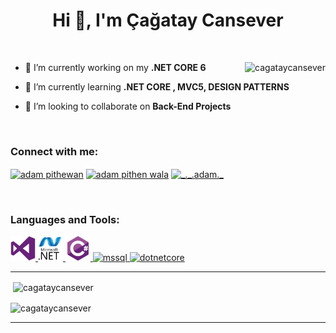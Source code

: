 <h1 align="center">Hi 👋, I'm Çağatay Cansever </h1>
<br>


<p><img align="right" src="https://camo.githubusercontent.com/992babdffd8c74a1502de375fbdf7e4d54773242/68747470733a2f2f6d656469612e67697068792e636f6d2f6d656469612f53576f536b4e36447854737a71494b4571762f67697068792e676966" alt="cagataycansever" /></p>


- 🔭 I’m currently working on my **.NET CORE 6**

- 🌱 I’m currently learning **.NET CORE , MVC5, DESIGN PATTERNS**

- 👯 I’m looking to collaborate on **Back-End Projects**

<br>

<h3 align="left">Connect with me:</h3>
<p align="left">
  <a href="https://www.linkedin.com/in/cagataycansever/" target="blank"><img align="center"
      src="https://raw.githubusercontent.com/rahuldkjain/github-profile-readme-generator/master/src/images/icons/Social/linked-in-alt.svg"
      alt="adam pithewan" height="30" width="40" /></a>
  <a href="https://www.facebook.com/cagatay.cansevr/" target="blank"><img align="center"
      src="https://raw.githubusercontent.com/rahuldkjain/github-profile-readme-generator/master/src/images/icons/Social/facebook.svg"
      alt="adam pithen wala" height="30" width="40" /></a>
  <a href="https://instagram.com/cagataycnsvr" target="blank"><img align="center"
      src="https://raw.githubusercontent.com/rahuldkjain/github-profile-readme-generator/master/src/images/icons/Social/instagram.svg"
      alt="_._.adam._" height="30" width="40" /></a>
</p>

<br>

<h3 align="left">Languages and Tools:</h3>
<p align="left"> 
  <a href="#" target="_blank" rel="noreferrer">
    <img src="https://raw.githubusercontent.com/devicons/devicon/master/icons/visualstudio/visualstudio-plain.svg"
      alt="#" width="40" height="40" /> </a> 
  <a href="https://dotnet.microsoft.com/" target="_blank" rel="noreferrer">
    <img src="https://raw.githubusercontent.com/devicons/devicon/master/icons/dot-net/dot-net-original-wordmark.svg"
      alt="dotnet" width="40" height="40" /> </a> 
  <a href="https://www.w3schools.com/cs/" target="_blank" rel="noreferrer">
    <img src="https://raw.githubusercontent.com/devicons/devicon/master/icons/csharp/csharp-original.svg"
      alt="cs" width="40" height="40" /> </a> 
<a href="https://www.microsoft.com/en-us/sql-server" target="_blank" rel="noreferrer"> <img                src="https://camo.githubusercontent.com/42dfd0950d93092d82d677877fe87d5bab1e2acccc1110bf0f9dd755988ccb7e/68747470733a2f2f7777772e7376677265706f2e636f6d2f73686f772f3330333232392f6d6963726f736f66742d73716c2d7365727665722d6c6f676f2e737667"
      alt="mssql" width="40" height="40" /> </a>  
  <a href="https://dotnet.microsoft.com/" target="_blank" rel="noreferrer"> <img src="https://upload.wikimedia.org/wikipedia/commons/thumb/e/ee/.NET_Core_Logo.svg/2048px-.NET_Core_Logo.svg.png"
      alt="dotnetcore" width="40" height="40" /> </a> 
  </p>


<hr>


<p>&nbsp;<img align="center" src="https://github-readme-stats.vercel.app/api?username=cagataycansever&show_icons=true&locale=en"
    alt="cagataycansever" /> </p>
  <p><img align="center" src="https://github-readme-streak-stats.herokuapp.com/?user=cagataycansever&" alt="cagataycansever" /> </p>


<hr>
